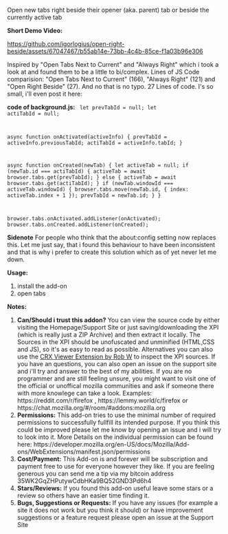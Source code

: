 Open new tabs right beside their opener (aka. parent) tab or beside the currently active tab

<b>Short Demo Video:</b>

https://github.com/igorlogius/open-right-beside/assets/67047467/b55ab14e-73bb-4c4b-85ce-f1a03b96e306

Inspired by  "Open Tabs Next to Current" and "Always Right"
which i took a look at and found them to be a little to bi/complex. Lines of JS Code comparision:
"Open Tabs Next to Current" (166), "Always Right"  (121) and "Open Right Beside" (27). And no that is no typo. 27 Lines of code. I's so small, i'll even post it here:

<b>code of background.js:</b>
<code>
let prevTabId = null;
let actiTabId = null;

async function onActivated(activeInfo) {
    prevTabId = activeInfo.previousTabId;
    actiTabId = activeInfo.tabId;
}

async function onCreated(newTab) {
    let activeTab = null;
    if (newTab.id === actiTabId) {
        activeTab = await browser.tabs.get(prevTabId);
    } else {
        activeTab = await browser.tabs.get(actiTabId);
    }
    if (newTab.windowId === activeTab.windowId) {
        browser.tabs.move(newTab.id, {
            index: activeTab.index + 1
        });
        prevTabId = newTab.id;
    }
}

browser.tabs.onActivated.addListener(onActivated);
browser.tabs.onCreated.addListener(onCreated);
</code>

<b>Sidenote</b>
For people who think that the about:config setting now replaces this.
Let me just say, that i found this behaviour to have been inconsistent and that is why i prefer to create this solution which as of yet never let me down.

<b>Usage:</b>
<ol>
	<li>install the add-on </li>
	<li>open tabs</li>
</ol>

<b>Notes:</b>
<ol>
    <li><b>Can/Should  i trust this addon?</b>
        You can view the source code by either visiting the Homepage/Support Site or just saving/downloading the XPI (which is really just a ZIP Archive) and then extract it locally. The Sources in the XPI should be unofuscated and unminified (HTML,CSS and JS), so it's as easy to read as possible. Alternatives you can also use the <a href="https://addons.mozilla.org/en-US/firefox/addon/crxviewer/">CRX Viewer Extension by Rob W</a> to inspect the XPI sources. If you have an questions, you can also open an issue on the support site and i'll try and answer to the best of my abilities.
        If you are no programmer and are still feeling unsure, you might want to visit one of the official or unoffical mozilla communities and ask if someone there with more knowlege can take a look. Examples: https://reddit.com/r/firefox , https://lemmy.world/c/firefox or https://chat.mozilla.org/#/room/#addons:mozilla.org
    </li>
    <li><b>Permissions:</b>
        This add-on tries to use the minimal number of required permissions to successfully fullfill its intended purpose.
        If you think this could be improved please let me know by opening an issue and i will try to look into it.
        More Details on the individual permission can be found here: https://developer.mozilla.org/en-US/docs/Mozilla/Add-ons/WebExtensions/manifest.json/permissions
    </li>
    <li><b>Cost/Payment:</b>
        This Add-on is and forever will be subscription and payment free to use for everyone however they like.
        If you are feeling generous you can send me a tip via my bitcoin address 35WK2GqZHPutywCdbHKa9BQ52GND3Pd6h4
    </li>
    <li><b>Stars/Reviews:</b>
        If you found this add-on useful leave some stars or a review so others have an  easier time finding it.
    </li>
    <li><b>Bugs, Suggestions or Requests:</b>
        If you have any issues (for example a site it does not work but you think it should) or have improvement suggestions or a feature request please open an issue at the Support Site
    </li>
</ol>

